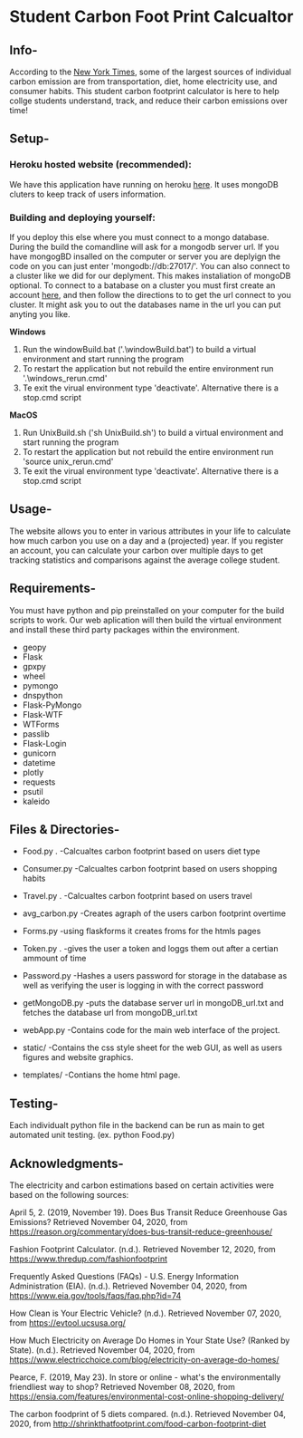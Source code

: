 # Student Carbon Foot Print Calcualtor 

## Info-
According to the [New York Times](https://www.nytimes.com/guides/year-of-living-better/how-to-reduce-your-carbon-footprint), some of the largest sources of individual carbon emission are from transportation, diet, home electricity use, and consumer habits. This student carbon footprint calculator is here to help collge students understand, track, and reduce their carbon emissions over time!

## Setup-
### Heroku hosted website (recommended):
We have this application have running on heroku [here](https://student-carbon-footprint-calc.herokuapp.com/). It uses mongoDB cluters to keep track of users information. 
### Building and deploying yourself:
If you deploy this else where you must connect to a mongo database. During the build the comandline will ask for a mongodb server url. If you have mongogBD insalled on the computer or server you are deplyign the code on you can just enter 'mongodb://db:27017/'. You can also connect to a cluster like we did for our deplyment. This makes instaliation of mongoDB optional. To connect to a batabase on a cluster you must first create an account [here](https://www.mongodb.com/), and then follow the directions to to get the url connect to you cluster. It might ask you to out the databases name in the url you can put anyting you like.

**Windows**
1. Run the windowBuild.bat ('.\windowBuild.bat') to build a virtual environment and start running the program
2. To restart the application but not rebuild the entire environment run '.\windows_rerun.cmd'
3. Te exit the virual environment type 'deactivate'. Alternative there is a stop.cmd script

**MacOS**
1. Run UnixBuild.sh ('sh UnixBuild.sh') to build a virtual environment and start running the program
2. To restart the application but not rebuild the entire environment run 'source unix_rerun.cmd'
3. Te exit the virual environment type 'deactivate'. Alternative there is a stop.cmd script

## Usage- 
The website allows you to enter in various attributes in your life to calculate how much carbon you use on a day and a (projected) year. If you register an account, you can calculate your carbon over multiple days to get tracking statistics and comparisons against the average college student.

## Requirements-
You must have python and pip preinstalled on your computer for the build scripts to work. Our web aplication will then build the virtual environment and install these third party packages within the environment. 
- geopy
- Flask
- gpxpy
- wheel
- pymongo
- dnspython
- Flask-PyMongo
- Flask-WTF
- WTForms
- passlib
- Flask-Login
- gunicorn
- datetime
- plotly
- requests
- psutil
- kaleido

## Files & Directories-

* Food.py .
-Calcualtes carbon footprint based on users diet type

* Consumer.py 
-Calcualtes carbon footprint based on users shopping habits 

* Travel.py .
-Calcualtes carbon footprint based on users travel

* avg_carbon.py 
-Creates agraph of the users carbon footprint overtime

* Forms.py 
-using flaskforms it creates froms for the htmls pages

* Token.py .
-gives the user a token and loggs them out after a certian ammount of time

* Password.py 
-Hashes a users password for storage in the database as well as verifying the user is logging in with the correct password

* getMongoDB.py
-puts the database server url in mongoDB_url.txt and fetches the database url from mongoDB_url.txt

* webApp.py
-Contains code for the main web interface of the project.

* static/
-Contains the css style sheet for the web GUI, as well as users figures and website graphics.

* templates/
-Contians the home html page.

## Testing-
Each individualt python file in the backend can be run as main to get automated unit testing. (ex. python Food.py)
## Acknowledgments-
The electricity and carbon estimations based on certain activities were based on the following sources:

April 5, 2. (2019, November 19). Does Bus Transit Reduce Greenhouse Gas Emissions? Retrieved November 04, 2020, from https://reason.org/commentary/does-bus-transit-reduce-greenhouse/

Fashion Footprint Calculator. (n.d.). Retrieved November 12, 2020, from https://www.thredup.com/fashionfootprint

Frequently Asked Questions (FAQs) - U.S. Energy Information Administration (EIA). (n.d.). Retrieved November 04, 2020, from https://www.eia.gov/tools/faqs/faq.php?id=74

How Clean is Your Electric Vehicle? (n.d.). Retrieved November 07, 2020, from https://evtool.ucsusa.org/

How Much Electricity on Average Do Homes in Your State Use? (Ranked by State). (n.d.). Retrieved November 04, 2020, from https://www.electricchoice.com/blog/electricity-on-average-do-homes/

Pearce, F. (2019, May 23). In store or online - what's the environmentally friendliest way to shop? Retrieved November 08, 2020, from https://ensia.com/features/environmental-cost-online-shopping-delivery/

The carbon foodprint of 5 diets compared. (n.d.). Retrieved November 04, 2020, from http://shrinkthatfootprint.com/food-carbon-footprint-diet


